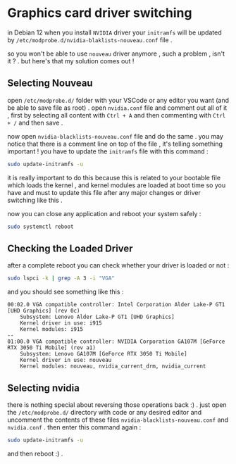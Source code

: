# Graphics card driver switching

in Debian 12 when you install `NVIDIA` driver your `initramfs` will be updated by `/etc/modprobe.d/nvidia-blaklists-nouveau.conf` file .

so you won't be able to use `nouveau` driver anymore , such a problem , isn't it ? . but here's that my solution comes out !

## Selecting Nouveau

open `/etc/modprobe.d/` folder with your VSCode or any editor you want (and be able to save file as root) . open `nvidia.conf` file and comment out all of it , first by selecting all content with `Ctrl + A` and then commenting with `Ctrl + /` and then save .

now open `nvidia-blacklists-nouveau.conf` file and do the same . you may notice that there is a comment line on top of the file , it's telling something important ! you have to update the `initramfs` file with this command :

```bash
sudo update-initramfs -u
```

it is really important to do this because this is related to your bootable file which loads the kernel , and kernel modules are loaded at boot time so you have and must to update this file after any major changes or driver switching like this .

now you can close any application and reboot your system safely :

```bash
sudo systemctl reboot
```

## Checking the Loaded Driver

after a complete reboot you can check whether your driver is loaded or not :

```bash
sudo lspci -k | grep -A 3 -i "VGA"
```

and you should see something like this :

```
00:02.0 VGA compatible controller: Intel Corporation Alder Lake-P GT1 [UHD Graphics] (rev 0c)
	Subsystem: Lenovo Alder Lake-P GT1 [UHD Graphics]
	Kernel driver in use: i915
	Kernel modules: i915
--
01:00.0 VGA compatible controller: NVIDIA Corporation GA107M [GeForce RTX 3050 Ti Mobile] (rev a1)
	Subsystem: Lenovo GA107M [GeForce RTX 3050 Ti Mobile]
	Kernel driver in use: nouveau
	Kernel modules: nouveau, nvidia_current_drm, nvidia_current
```

## Selecting nvidia

there is nothing special about reversing those operations back :) . just open the `/etc/modprobe.d/` directory with code or any desired editor and uncomment the contents of these files `nvidia-blacklists-nouveau.conf` and `nvidia.conf` . then enter this command again :

```bash
sudo update-initramfs -u
```

and then reboot :) .